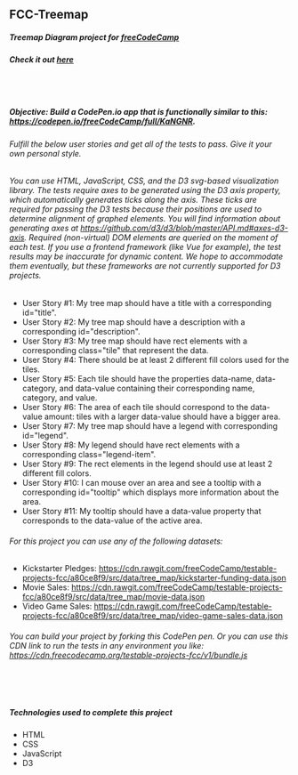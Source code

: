 ## FCC-Treemap
##### Treemap Diagram project for [freeCodeCamp](https://www.freecodecamp.org/)
##### Check it out [here](https://mot01.github.io/FCC-Treemap/)

<br/>
<br/>



##### Objective: Build a CodePen.io app that is functionally similar to this: https://codepen.io/freeCodeCamp/full/KaNGNR.
###### Fulfill the below user stories and get all of the tests to pass. Give it your own personal style.
###### You can use HTML, JavaScript, CSS, and the D3 svg-based visualization library. The tests require axes to be generated using the D3 axis property, which automatically generates ticks along the axis. These ticks are required for passing the D3 tests because their positions are used to determine alignment of graphed elements. You will find information about generating axes at https://github.com/d3/d3/blob/master/API.md#axes-d3-axis. Required (non-virtual) DOM elements are queried on the moment of each test. If you use a frontend framework (like Vue for example), the test results may be inaccurate for dynamic content. We hope to accommodate them eventually, but these frameworks are not currently supported for D3 projects.
- User Story #1: My tree map should have a title with a corresponding id="title".
- User Story #2: My tree map should have a description with a corresponding id="description".
- User Story #3: My tree map should have rect elements with a corresponding class="tile" that represent the data.
- User Story #4: There should be at least 2 different fill colors used for the tiles.
- User Story #5: Each tile should have the properties data-name, data-category, and data-value containing their corresponding name, category, and value.
- User Story #6: The area of each tile should correspond to the data-value amount: tiles with a larger data-value should have a bigger area.
- User Story #7: My tree map should have a legend with corresponding id="legend".
- User Story #8: My legend should have rect elements with a corresponding class="legend-item".
- User Story #9: The rect elements in the legend should use at least 2 different fill colors.
- User Story #10: I can mouse over an area and see a tooltip with a corresponding id="tooltip" which displays more information about the area.
- User Story #11: My tooltip should have a data-value property that corresponds to the data-value of the active area.
###### For this project you can use any of the following datasets:

- Kickstarter Pledges: https://cdn.rawgit.com/freeCodeCamp/testable-projects-fcc/a80ce8f9/src/data/tree_map/kickstarter-funding-data.json
- Movie Sales: https://cdn.rawgit.com/freeCodeCamp/testable-projects-fcc/a80ce8f9/src/data/tree_map/movie-data.json
- Video Game Sales: https://cdn.rawgit.com/freeCodeCamp/testable-projects-fcc/a80ce8f9/src/data/tree_map/video-game-sales-data.json

###### You can build your project by forking this CodePen pen. Or you can use this CDN link to run the tests in any environment you like: https://cdn.freecodecamp.org/testable-projects-fcc/v1/bundle.js

<br/>
<br/>

##### Technologies used to complete this project
- HTML
- CSS
- JavaScript
- D3
